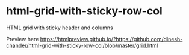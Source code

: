 # html-grid-with-sticky-row-col
HTML grid with sticky header and columns

Preview here https://htmlpreview.github.io/?https://github.com/dinesh-chander/html-grid-with-sticky-row-col/blob/master/grid.html
